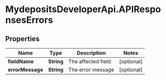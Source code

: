 # MydepositsDeveloperApi.APIResponsesErrors

## Properties

Name | Type | Description | Notes
------------ | ------------- | ------------- | -------------
**fieldName** | **String** | The affected field | [optional] 
**errorMessage** | **String** | The error message | [optional] 


